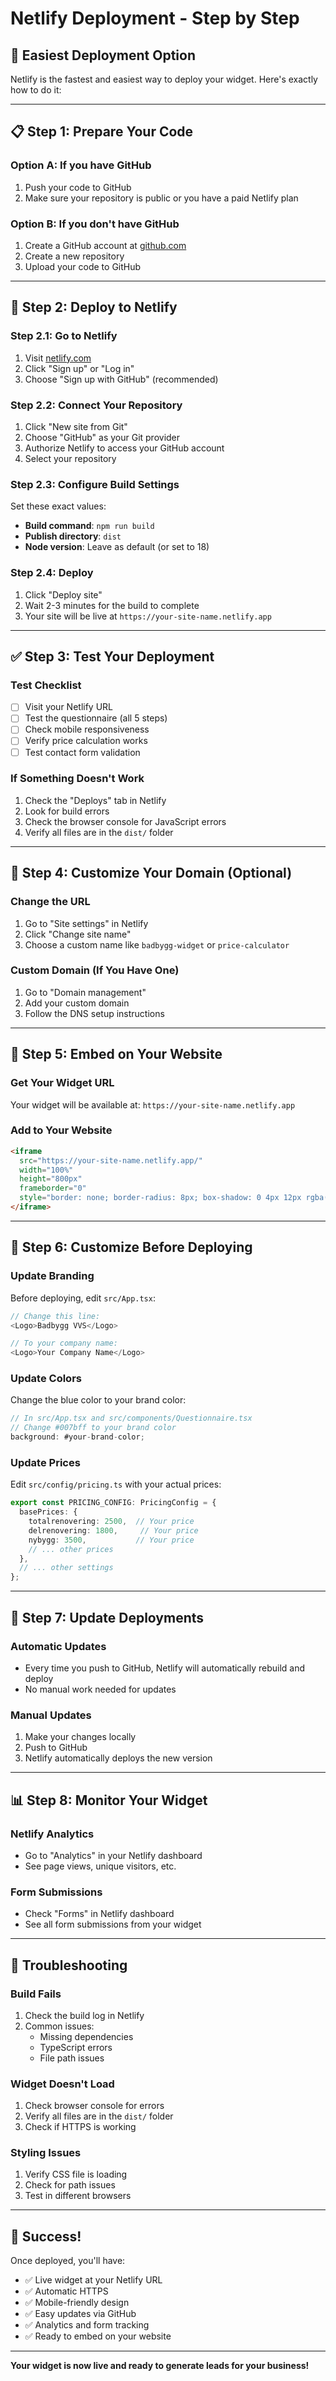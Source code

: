 # Netlify Deployment - Step by Step

## 🚀 **Easiest Deployment Option**

Netlify is the fastest and easiest way to deploy your widget. Here's exactly how to do it:

---

## 📋 **Step 1: Prepare Your Code**

### **Option A: If you have GitHub**
1. Push your code to GitHub
2. Make sure your repository is public or you have a paid Netlify plan

### **Option B: If you don't have GitHub**
1. Create a GitHub account at [github.com](https://github.com)
2. Create a new repository
3. Upload your code to GitHub

---

## 🎯 **Step 2: Deploy to Netlify**

### **Step 2.1: Go to Netlify**
1. Visit [netlify.com](https://netlify.com)
2. Click "Sign up" or "Log in"
3. Choose "Sign up with GitHub" (recommended)

### **Step 2.2: Connect Your Repository**
1. Click "New site from Git"
2. Choose "GitHub" as your Git provider
3. Authorize Netlify to access your GitHub account
4. Select your repository

### **Step 2.3: Configure Build Settings**
Set these exact values:
- **Build command**: `npm run build`
- **Publish directory**: `dist`
- **Node version**: Leave as default (or set to 18)

### **Step 2.4: Deploy**
1. Click "Deploy site"
2. Wait 2-3 minutes for the build to complete
3. Your site will be live at `https://your-site-name.netlify.app`

---

## ✅ **Step 3: Test Your Deployment**

### **Test Checklist**
- [ ] Visit your Netlify URL
- [ ] Test the questionnaire (all 5 steps)
- [ ] Check mobile responsiveness
- [ ] Verify price calculation works
- [ ] Test contact form validation

### **If Something Doesn't Work**
1. Check the "Deploys" tab in Netlify
2. Look for build errors
3. Check the browser console for JavaScript errors
4. Verify all files are in the `dist/` folder

---

## 🔧 **Step 4: Customize Your Domain (Optional)**

### **Change the URL**
1. Go to "Site settings" in Netlify
2. Click "Change site name"
3. Choose a custom name like `badbygg-widget` or `price-calculator`

### **Custom Domain (If You Have One)**
1. Go to "Domain management"
2. Add your custom domain
3. Follow the DNS setup instructions

---

## 📱 **Step 5: Embed on Your Website**

### **Get Your Widget URL**
Your widget will be available at: `https://your-site-name.netlify.app`

### **Add to Your Website**
```html
<iframe 
  src="https://your-site-name.netlify.app/" 
  width="100%" 
  height="800px" 
  frameborder="0"
  style="border: none; border-radius: 8px; box-shadow: 0 4px 12px rgba(0,0,0,0.1);">
</iframe>
```

---

## 🎨 **Step 6: Customize Before Deploying**

### **Update Branding**
Before deploying, edit `src/App.tsx`:
```typescript
// Change this line:
<Logo>Badbygg VVS</Logo>

// To your company name:
<Logo>Your Company Name</Logo>
```

### **Update Colors**
Change the blue color to your brand color:
```typescript
// In src/App.tsx and src/components/Questionnaire.tsx
// Change #007bff to your brand color
background: #your-brand-color;
```

### **Update Prices**
Edit `src/config/pricing.ts` with your actual prices:
```typescript
export const PRICING_CONFIG: PricingConfig = {
  basePrices: {
    totalrenovering: 2500,  // Your price
    delrenovering: 1800,     // Your price
    nybygg: 3500,           // Your price
    // ... other prices
  },
  // ... other settings
};
```

---

## 🔄 **Step 7: Update Deployments**

### **Automatic Updates**
- Every time you push to GitHub, Netlify will automatically rebuild and deploy
- No manual work needed for updates

### **Manual Updates**
1. Make your changes locally
2. Push to GitHub
3. Netlify automatically deploys the new version

---

## 📊 **Step 8: Monitor Your Widget**

### **Netlify Analytics**
- Go to "Analytics" in your Netlify dashboard
- See page views, unique visitors, etc.

### **Form Submissions**
- Check "Forms" in Netlify dashboard
- See all form submissions from your widget

---

## 🚨 **Troubleshooting**

### **Build Fails**
1. Check the build log in Netlify
2. Common issues:
   - Missing dependencies
   - TypeScript errors
   - File path issues

### **Widget Doesn't Load**
1. Check browser console for errors
2. Verify all files are in the `dist/` folder
3. Check if HTTPS is working

### **Styling Issues**
1. Verify CSS file is loading
2. Check for path issues
3. Test in different browsers

---

## 🎯 **Success!**

Once deployed, you'll have:
- ✅ Live widget at your Netlify URL
- ✅ Automatic HTTPS
- ✅ Mobile-friendly design
- ✅ Easy updates via GitHub
- ✅ Analytics and form tracking
- ✅ Ready to embed on your website

---

**Your widget is now live and ready to generate leads for your business!** 